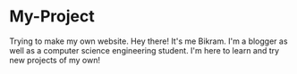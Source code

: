 # My-Project
Trying to make my own website.
Hey there!
It's me Bikram.
I'm a blogger as well as a computer science engineering student.
I'm here to learn and try new projects of my own!
